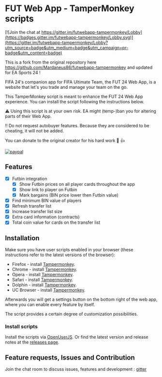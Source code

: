 # FUT Web App - TamperMonkey scripts

[![Join the chat at https://gitter.im/futwebapp-tampermonkey/Lobby](https://badges.gitter.im/futwebapp-tampermonkey/Lobby.svg)](https://gitter.im/futwebapp-tampermonkey/Lobby?utm_source=badge&utm_medium=badge&utm_campaign=pr-badge&utm_content=badge)

This is a fork from the original repository here https://github.com/Mardaneus86/futwebapp-tampermonkey and updated for EA Sports 24 !

FIFA 24's companion app for FIFA Ultimate Team, the FUT 24 Web App, is a website that let's you trade and manage your team on the go.

This TamperMonkey script is meant to enhance the FUT 24 Web App experience. You can install the script following the instructions below. 

:warning: Using this script is at your own risk. EA might (temp-)ban you for altering parts of their Web App.

:bangbang: Do not request autobuyer features. Because they are considered to be cheating, it will not be added.

You can donate to the original creator for his hard work :beers: :+1:

[![paypal](https://www.paypalobjects.com/en_US/i/btn/btn_donateCC_LG.gif)](https://www.paypal.me/timklingeleers)

## Features
- [x] Futbin integration
  - [x] Show Futbin prices on all player cards throughout the app
  - [x] Show link to player on Futbin
  - [x] Mark bargains (BIN price lower then Futbin value)
- [x] Find minimum BIN value of players
- [x] Refresh transfer list
- [x] Increase transfer list size
- [x] Extra card information (contracts)
- [x] Total coin value for cards on the transfer list

## Installation
Make sure you have user scripts enabled in your browser (these instructions refer to the latest versions of the browser):

* Firefox - install [Tampermonkey](https://tampermonkey.net/?ext=dhdg&browser=firefox).
* Chrome - install [Tampermonkey](https://tampermonkey.net/?ext=dhdg&browser=chrome).
* Opera - install [Tampermonkey](https://tampermonkey.net/?ext=dhdg&browser=opera).
* Safari - install [Tampermonkey](https://tampermonkey.net/?ext=dhdg&browser=safari).
* Dolphin - install [Tampermonkey](https://tampermonkey.net/?ext=dhdg&browser=dolphin).
* UC Browser - install [Tampermonkey](https://tampermonkey.net/?ext=dhdg&browser=ucweb).

Afterwards you will get a settings button on the bottom right of the web app, where you can enable every feature by itself. 

The script provides a certain degree of customization possibilities.

### Install scripts
Install the scripts via [OpenUserJS][install-script]. Or find the latest version and release notes at the [releases page](https://github.com/djizus/futwebapp-tampermonkey/releases).

## Feature requests, Issues and Contribution
Join the chat room to discuss issues, features and development : [gitter](https://gitter.im/futwebapp-tampermonkey/Lobby)

[install-script]: https://openuserjs.org/install/djizus/FUT_Enhancer.user.js
